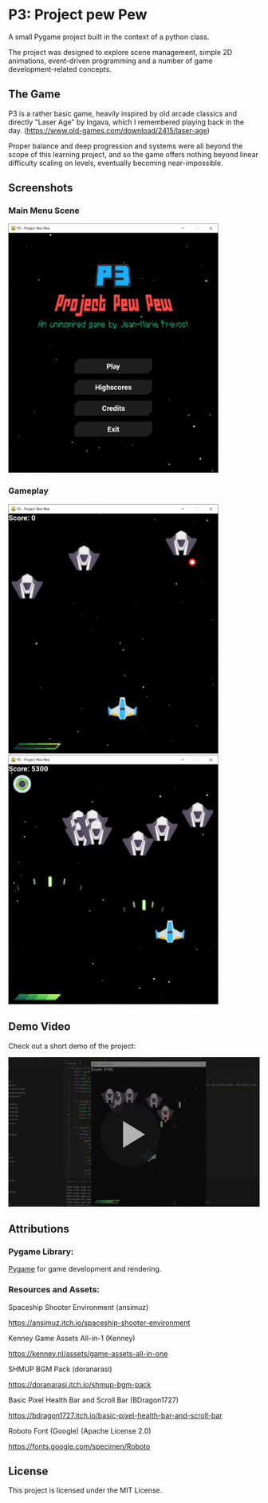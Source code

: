 # P3: Project pew Pew

A small Pygame project built in the context of a python class.

The project was designed to explore scene management, simple 2D animations, event-driven programming and a number of game development-related concepts.

## The Game

P3 is a rather basic game, heavily inspired by old arcade classics and directly "Laser Age" by Ingava, which I remembered playing back in the day. (https://www.old-games.com/download/2415/laser-age)

Proper balance and deep progression and systems were all beyond the scope of this learning project, and so the game offers nothing beyond linear difficulty scaling on levels, eventually becoming near-impossible.

## Screenshots

### Main Menu Scene

<img src="https://github.com/JeanMariePrevost/p3-project-pew-pew/blob/main/screenshots/main_menu_scene.png" alt="Main Menu Scene" height="500"/>

### Gameplay

<img src="https://github.com/JeanMariePrevost/p3-project-pew-pew/blob/main/screenshots/main_game_scene_1.png" alt="Game Scene 1" height="500"/>

<img src="https://github.com/JeanMariePrevost/p3-project-pew-pew/blob/main/screenshots/main_game_scene_2.png" alt="Game Scene 2" height="500"/>

## Demo Video

Check out a short demo of the project:

<a href="https://www.youtube.com/watch?v=IrZNGcxVJSw">
    <img src="https://raw.githubusercontent.com/JeanMariePrevost/p3-project-pew-pew/main/screenshots/youtube_thumbnail.jpg" alt="Watch the Demo Video" height="300">
</a>

## Attributions

### Pygame Library:

[Pygame](https://www.pygame.org/) for game development and rendering.

### Resources and Assets:

Spaceship Shooter Environment (ansimuz)

https://ansimuz.itch.io/spaceship-shooter-environment

Kenney Game Assets All-in-1 (Kenney)

https://kenney.nl/assets/game-assets-all-in-one

SHMUP BGM Pack (doranarasi)

https://doranarasi.itch.io/shmup-bgm-pack

Basic Pixel Health Bar and Scroll Bar (BDragon1727)

https://bdragon1727.itch.io/basic-pixel-health-bar-and-scroll-bar

Roboto Font (Google) (Apache License 2.0)

https://fonts.google.com/specimen/Roboto

## License

This project is licensed under the MIT License.
